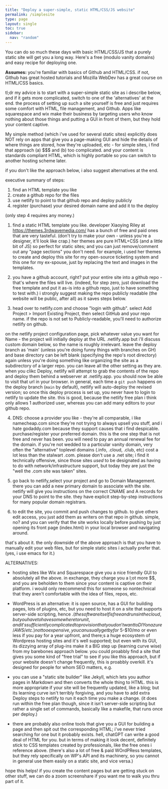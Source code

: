 ```yaml
---
title: "Deploy a super-simple, static HTML/CSS/JS website"
permalink: /simplesite
type: page
layout: single
toc: true
sidebar:
  nav: "random"
---
```


You can do so much these days with basic HTML/CSS/JS that a purely
static site will get you a long way.  Here's a free (modulo vanity
domains) and easy recipe for deploying one.

**Assumes:** you're familiar with basics of Github and HTML/CSS.  if
not, Github has great hosted tutorials and Mozilla WebDev has a great
course on HTML/CSS basics. 

tl;dr my advice is to start with a super-simple static site as i describe below, and if it gets more complicated, switch to one of the 'alternatives' at the end.  the process of setting up such a site yourself is free and just requires some comfort with HTML, file management, and Github.  Apps like squarespace and wix make their business by targeting users who know nothing about those things and putting a GUI in front of them, but they hold your content captive.

My simple method (which i've used for several static sites) explicitly does NOT rely on apps that give you a page-making GUI and hide the details of where things are stored, how they're uploaded, etc - for simple sites, i find that approach (a) $$$ and (b) too complicated.  and your content is standards compliant HTML, which is highly portable so you can switch to another hosting scheme later.

if you don't like the approach below, i also suggest alternatives at the end.

executive summary of steps:

1) find an HTML template you like
2) create a github repo for the files
3) use netlify to point to that github repo and deploy publicly
4) register (purchase) your desired domain name and add it to the deploy

(only step 4 requires any money.)

1) find a static HTML template you like.  developer Xiaoying Riley at https://themes.3rdwavemedia.com/ has a bunch of free and paid ones that are very tasteful.  (don't try to make your own - unless you're a designer, it'll look like crap.)  her themes are pure HTML+CSS (and a little bit of JS) so perfect for static sites; and you can just remove/comment out any "page sections" you don't need.  for example, i used her themes to create and deploy this site for my open-source ticketing system and this one for my ex-spouse, just by replacing the text and images in the templates.

2) you have a github account, right?  put your entire site into a github repo - that's where the files will live.  (indeed, for step zero, just download the free template and put it as-is into a github repo, just to have something to test with.)  i strongly suggest making the repo publicly readable (the website will be public, after all) as it saves steps below.

3) head over to netlify.com and choose "login with github".  select Add Project > Import Existing Project, then select GitHub and your repo name.  if the repo is not set to Publicly-readable, you'll need to authorize netlify on github. 

on the netlify project configuration page, pick whatever value you want for Name - the project will initially deploy at the URL <name>.netlify.app but i'll discuss custom domain below, so the name is roughly irrelevant.  leave the deploy branch as 'main' (unless you're doing funny things with branches on GH) and base directory can be left blank (specifying the repo's root directory) again unless you're doing something like organizing the site as a subdirectory of a larger repo.  you can leave all the other setting as they are.  when you clikc Deploy, netlify will attempt to grab the contents of the repo and deploy them behind a webserver at <name>.netlify.app.  you should now be able to visit that url in your browser.  in general, each time a `git push` happens on the deploy branch (`main` by default), netlify will auto-deploy the revised version; so once this deploy process is set up, you never have to login to netlify to update the site.  this is good, because the netlify free plan i think only allows 1 authorized user, whereas you can add many editors to your github repo.

4) DNS: choose a provider you like - they're all comparable, i like namecheap.com since they're not trying to always upsell you stuff, and i hate godaddy.com because they support causes that i find despicable.  purchase/register your preferred domain.  this is the one step that is not free and never has been.  you will need to pay an annual renewal fee for the domain.  if you're not wedded to a particular vanity domain, very often the "alternative" toplevel domains (.info, .cloud, .club, etc) cost a lot less than the stalwart .com.  please don't use a .net site; i find it technically offensive, since those sites *used* to be designated as having to do with network/infrastructure support, but today they are just the "well the .com site was taken" sites.

5) go back to netlify,select your project and go to Domain Management.  there you can add a new primary domain to associate with the site. netlify will give you instructions on the correct CNAME and A records for your DNS to point to the site.  they have explicit step-by-step instructions for many popular domain registrars.

6) to edit the site, you commit and push changes to github.  to give others edit access, you just add them as writers on that repo in github.  simple, no?  and you can verify that the site works locally before pushing by just opening its front page (index.html) in your local browser and navigating around.

that's about it.  the only downside of the above approach is that you have to manually edit your web files, but for simple static sites i actually prefer that.  (yes, i use emacs for it.)

ALTERNATIVES:

- hosting sites like Wix and Squarespace give you a nice friendly GUI to absolutely all the above.  in exchange, they charge you a l;ot more $$, and you are beholden to them since your content is captive on their platform.  i would only reecommend this for someone so nontechnical that they aren't comfortable with the idea of files, repos, etc.

- WordPress is an alternative: it is open source, has a GUI for building pages, lots of plugins, etc, but you need to host it on a site that supports server-side scripting, hence $. (the software itself is free and runs in the cloud, but you have to have somewhere to run it, and it's sufficiently complicated to provision that you don't want to DIY on azure/AWS/etc.)  not too expensive, you can usually get by for ~$5-$10/mo or even less if you pay for a year upfront, and there;s a huge ecosystem of Wordpress hosting sites and it's well supported; but even with its GUI, its dizzying array of plug-ins make it a BIG step up (learning curve wise) from my barebones approach below.  you could proabbly find a site that gives you some kind of "free trial" to see if you like this approach, but if your website doesn't change frequently, this is proabbly overkill.  it's designed for people for whom SEO matters, e.g.

- you can use a "static site builder" like Jekyll, which lets you author pages in Markdown and then converts the whole thing to HTML.  this is more appropriate if your site will be frequently updated, like a blog; but its learning curve isn't terribly forgiving, and you have to add extra Deploy steps to netlify to run it each time you make a change.  (it does run within the free plan though, since it isn't server-side scripting but rather a single set of commands, basically like a makefile, that runs once per deploy.)  

- there are probably also online tools that give you a GUI for building a page and then spit out the corresponding HTML; i've never tried searching for one but it probably exists.  hell, chatGPT can write a good deal of HTML for you. but in terms of making it look decent, definitely stick to CSS templates created by professionals, like the free ones i reference above.  (there's also a lot of free & paid WOrdPRess templates, but they rely specifically on WP's API and its machinery, so you cannot in general use them easily on a static site, and vice versa.)

hope this helps! if you create the content pages but are getting stuck on other stuff, we can do a zoom screenshare if you want me to walk you thru part of it.

